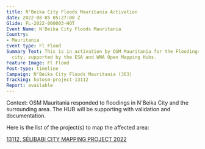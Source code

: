 ```yaml
---
title: N'Beika City Floods Mauritania Activation
date: 2022-08-05 05:27:00 Z
Glide: FL-2022-000003-HOT
Event Name: N'Beika City Floods Mauritania
Country:
- Mauritania
Event type: Fl Flood
Summary Text: This is in activation by OSM Mauritania for the Floodings in N'Beika
  city, supported by the ESA and WNA Open Mapping Hubs.
Feature Image: Fl Flood
Post-type: timeline
Campaign: N'Beika City Floods Mauritania (363)
Tracking: hotosm-project-13112
Report: available
---
```


Context: OSM Mauritania responded to floodings in N'Beika City and the surrounding area. The HUB will be supporting with validation and documentation. 

Here is the list of the project(s) to map the affected area:

<a href="https://tasks.hotosm.org/projects/13112">13112, 
SÉLIBABI CITY MAPPING PROJECT 2022</a>
